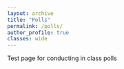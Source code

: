 ```yaml
---
layout: archive
title: "Polls"
permalink: /polls/
author_profile: true
classes: wide
---
```


Test page for conducting in class polls
